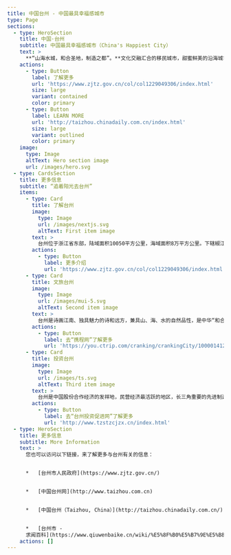 ```yaml
---
title: 中国台州 - 中国最具幸福感城市
type: Page
sections:
  - type: HeroSection
    title: 中国·台州
    subtitle: 中国最具幸福感城市（China's Happiest City）
    text: >
      **“山海水城，和合圣地，制造之都”。**文化交融汇合的移民城市，甜蜜鲜美的沿海城市，民营经济发达的富裕城市，物产丰饶的宜居城市。[九度荣膺“中国最具幸福感城市”](https://mp.weixin.qq.com/s?__biz=MjM5MDM4NTYwMQ==\&mid=2652430586\&idx=1\&sn=f588c0dce8e40db6145b686062d21fc7\&chksm=bcdefc65d43e5f7811a60ec3e56f5bdf39824f2b3a5da3af179ab37de8d3102837ec585ef552\&scene=27)。
    actions:
      - type: Button
        label: 了解更多
        url: 'https://www.zjtz.gov.cn/col/col1229049306/index.html'
        size: large
        variant: contained
        color: primary
      - type: Button
        label: LEARN MORE
        url: 'http://taizhou.chinadaily.com.cn/index.html'
        size: large
        variant: outlined
        color: primary
    image:
      type: Image
      altText: Hero section image
      url: /images/hero.svg
  - type: CardsSection
    title: 更多信息
    subtitle: “追着阳光去台州”
    items:
      - type: Card
        title: 了解台州
        image:
          type: Image
          url: /images/nextjs.svg
          altText: First item image
        text: >
          台州位于浙江省东部，陆域面积10050平方公里，海域面积8万平方公里。下辖椒江、黄岩、路桥三个区，临海、温岭、玉环三个县级市和天台、仙居、三门三个县，常住人口667.8万，是长三角中心区27城之一、国务院批复确定的浙江沿海区域性中心城市和现代化港口城市。台州素有“七山二水一分田”之称其地形地貌是浙江省的缩影。
        actions:
          - type: Button
            label: 更多介绍
            url: 'https://www.zjtz.gov.cn/col/col1229049306/index.html'
      - type: Card
        title: 文旅台州
        image:
          type: Image
          url: /images/mui-5.svg
          altText: Second item image
        text: >
          台州是诗画江南、独具魅力的诗和远方，兼具山、海、水的自然品性，是中华“和合文化”发源地，浙东唐诗之路目的地，徐霞客游记开篇地，大陈岛垦荒精神诞生地。拥有3个国家5A级旅游景区、16个国家4A级旅游景区、3个国家级湿地公园、1个世界地质公园、4个国家级风景名胜区。境内有“佛宗道源”天台山、“仙人居住的地方”神仙居、“江南八达岭”台州府城墙、“东方巴黎圣母院”温岭石塘、“候鸟的天堂”玉环漩门湾湿地等。
        actions:
          - type: Button
            label: 去“携程网”了解更多
            url: 'https://you.ctrip.com/cranking/crankingCity/100001412064.html'
      - type: Card
        title: 投资台州
        image:
          type: Image
          url: /images/ts.svg
          altText: Third item image
        text: >
          台州是中国股份合作经济的发祥地，民营经济最活跃的地区，长三角重要的先进制造业基地。台州拥有制造业企业8万家，境内外上市公司70多家，境内上市公司数量居全国地级市第4。27个百亿级产业集群，68个国家级产业基地，以及近307个国内外市场占有率第一的“隐形冠军”产品。台州是国家级普惠金融服务小微企业改革示范区、中国民营经济创新示范区，
        actions:
          - type: Button
            label: 去“台州投资促进网”了解更多
            url: 'http://www.tzstzcjzx.cn/index.html'
  - type: HeroSection
    title: 更多信息
    subtitle: More Information
    text: >
      您也可以访问以下链接，来了解更多与台州有关的信息：


      *   [台州市人民政府](https://www.zjtz.gov.cn/)


      *   [中国台州网](http://www.taizhou.com.cn)


      *   [中国台州（Taizhou, China）](http://taizhou.chinadaily.com.cn/)


      *   [台州市 -
      求闻百科](https://www.qiuwenbaike.cn/wiki/%E5%8F%B0%E5%B7%9E%E5%B8%82)
    actions: []
---
```


